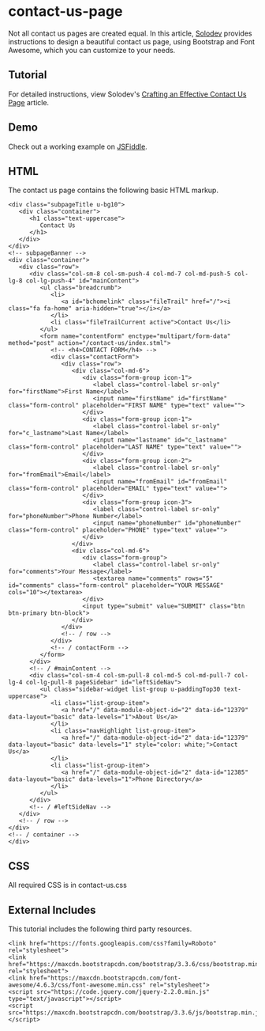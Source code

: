 # contact-us-page
Not all contact us pages are created equal. In this article, [Solodev](https://www.solodev.com/) provides instructions to design a beautiful contact us page, using Bootstrap and Font Awesome, which you can customize to your needs.

## Tutorial

For detailed instructions, view Solodev's [Crafting an Effective Contact Us Page](https://www.solodev.com/blog/web-design/crafting-an-effective-contact-us-page.stml) article.

## Demo

Check out a working example on [JSFiddle](https://jsfiddle.net/solodev/uL99fcwn/).

## HTML

The contact us page contains the following basic HTML markup.

```
<div class="subpageTitle u-bg10">
   <div class="container">
      <h1 class="text-uppercase">
         Contact Us
      </h1>
   </div>
</div>
<!-- subpageBanner -->
<div class="container">
   <div class="row">
      <div class="col-sm-8 col-sm-push-4 col-md-7 col-md-push-5 col-lg-8 col-lg-push-4" id="mainContent">
         <ul class="breadcrumb">
            <li>
               <a id="bchomelink" class="fileTrail" href="/"><i class="fa fa-home" aria-hidden="true"></i></a>
            </li>
            <li class="fileTrailCurrent active">Contact Us</li>
         </ul>
         <form name="contentForm" enctype="multipart/form-data" method="post" action="/contact-us/index.stml">
            <!-- <h4>CONTACT FORM</h4> -->
            <div class="contactForm">
               <div class="row">
                  <div class="col-md-6">
                     <div class="form-group icon-1">
                        <label class="control-label sr-only" for="firstName">First Name</label> 
                        <input name="firstName" id="firstName" class="form-control" placeholder="FIRST NAME" type="text" value="">
                     </div>
                     <div class="form-group icon-1">
                        <label class="control-label sr-only" for="c_lastname">Last Name</label> 
                        <input name="lastname" id="c_lastname" class="form-control" placeholder="LAST NAME" type="text" value="">
                     </div>
                     <div class="form-group icon-2">
                        <label class="control-label sr-only" for="fromEmail">Email</label> 
                        <input name="fromEmail" id="fromEmail" class="form-control" placeholder="EMAIL" type="text" value="">
                     </div>
                     <div class="form-group icon-3">
                        <label class="control-label sr-only" for="phoneNumber">Phone Number</label> 
                        <input name="phoneNumber" id="phoneNumber" class="form-control" placeholder="PHONE" type="text" value="">
                     </div>
                  </div>
                  <div class="col-md-6">
                     <div class="form-group">
                        <label class="control-label sr-only" for="comments">Your Message</label> 
                        <textarea name="comments" rows="5" id="comments" class="form-control" placeholder="YOUR MESSAGE" cols="10"></textarea>
                     </div>
                     <input type="submit" value="SUBMIT" class="btn btn-primary btn-block">
                  </div>
               </div>
               <!-- / row -->
            </div>
            <!-- / contactForm -->
         </form>
      </div>
      <!-- / #mainContent -->
      <div class="col-sm-4 col-sm-pull-8 col-md-5 col-md-pull-7 col-lg-4 col-lg-pull-8 pageSidebar" id="leftSideNav">
         <ul class="sidebar-widget list-group u-paddingTop30 text-uppercase">
            <li class="list-group-item">
               <a href="/" data-module-object-id="2" data-id="12379" data-layout="basic" data-levels="1">About Us</a>
            </li>
            <li class="navHighlight list-group-item">
               <a href="/" data-module-object-id="2" data-id="12379" data-layout="basic" data-levels="1" style="color: white;">Contact Us</a>
            </li>
            <li class="list-group-item">
               <a href="/" data-module-object-id="2" data-id="12385" data-layout="basic" data-levels="1">Phone Directory</a>
            </li>
         </ul>
      </div>
      <!-- / #leftSideNav -->
   </div>
   <!-- / row -->
</div>
<!-- / container -->
</div>
```

## CSS

All required CSS is in contact-us.css

## External Includes

This tutorial includes the following third party resources.

```
<link href="https://fonts.googleapis.com/css?family=Roboto" rel="stylesheet">
<link href="https://maxcdn.bootstrapcdn.com/bootstrap/3.3.6/css/bootstrap.min.css" rel="stylesheet">
<link href="https://maxcdn.bootstrapcdn.com/font-awesome/4.6.3/css/font-awesome.min.css" rel="stylesheet">
<script src="https://code.jquery.com/jquery-2.2.0.min.js" type="text/javascript"></script>
<script src="https://maxcdn.bootstrapcdn.com/bootstrap/3.3.6/js/bootstrap.min.js"></script>
```
